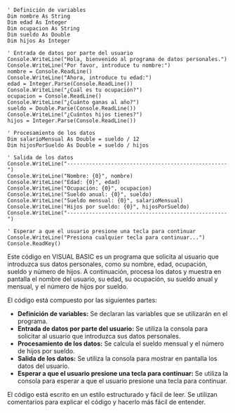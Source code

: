 ```visual basic
' Definición de variables
Dim nombre As String
Dim edad As Integer
Dim ocupacion As String
Dim sueldo As Double
Dim hijos As Integer

' Entrada de datos por parte del usuario
Console.WriteLine("Hola, bienvenido al programa de datos personales.")
Console.WriteLine("Por favor, introduce tu nombre:")
nombre = Console.ReadLine()
Console.WriteLine("Ahora, introduce tu edad:")
edad = Integer.Parse(Console.ReadLine())
Console.WriteLine("¿Cuál es tu ocupación?")
ocupacion = Console.ReadLine()
Console.WriteLine("¿Cuánto ganas al año?")
sueldo = Double.Parse(Console.ReadLine())
Console.WriteLine("¿Cuántos hijos tienes?")
hijos = Integer.Parse(Console.ReadLine())

' Procesamiento de los datos
Dim salarioMensual As Double = sueldo / 12
Dim hijosPorSueldo As Double = sueldo / hijos

' Salida de los datos
Console.WriteLine("---------------------------------------------------")
Console.WriteLine("Nombre: {0}", nombre)
Console.WriteLine("Edad: {0}", edad)
Console.WriteLine("Ocupación: {0}", ocupacion)
Console.WriteLine("Sueldo anual: {0}", sueldo)
Console.WriteLine("Sueldo mensual: {0}", salarioMensual)
Console.WriteLine("Hijos por sueldo: {0}", hijosPorSueldo)
Console.WriteLine("---------------------------------------------------")

' Esperar a que el usuario presione una tecla para continuar
Console.WriteLine("Presiona cualquier tecla para continuar...")
Console.ReadKey()
```

Este código en VISUAL BASIC es un programa que solicita al usuario que introduzca sus datos personales, como su nombre, edad, ocupación, sueldo y número de hijos. A continuación, procesa los datos y muestra en pantalla el nombre del usuario, su edad, su ocupación, su sueldo anual y mensual, y el número de hijos por sueldo.

El código está compuesto por las siguientes partes:

* **Definición de variables:** Se declaran las variables que se utilizarán en el programa.
* **Entrada de datos por parte del usuario:** Se utiliza la consola para solicitar al usuario que introduzca sus datos personales.
* **Procesamiento de los datos:** Se calcula el sueldo mensual y el número de hijos por sueldo.
* **Salida de los datos:** Se utiliza la consola para mostrar en pantalla los datos del usuario.
* **Esperar a que el usuario presione una tecla para continuar:** Se utiliza la consola para esperar a que el usuario presione una tecla para continuar.

El código está escrito en un estilo estructurado y fácil de leer. Se utilizan comentarios para explicar el código y hacerlo más fácil de entender.